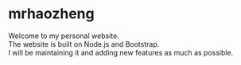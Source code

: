 # mrhaozheng
Welcome to my personal website.  
The website is built on Node.js and Bootstrap.  
I will be maintaining it and adding new features as much as possible.  
